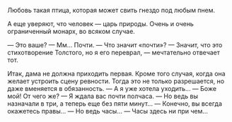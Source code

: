 Любовь такая птица, которая может свить гнездо под любым пнем.

А еще уверяют, что человек — царь природы. Очень и очень ограниченный монарх, во всяком случае.

— Это ваше?
— Мм... Почти.
— Что значит «почти»?
— Значит, что это стихотворение Толстого, но я его переврал, — мечтательно отвечает тот.

Итак, дама не должна приходить первая. Кроме того случая, когда она желает устроить сцену ревности. Тогда это не только разрешается, но даже вменяется в обязанность.
— А я уже хотела уходить...
— Боже мой! От чего же?
— Я ждала вас почти полчаса.
— Но ведь вы назначали в три, а теперь еще без пяти минут...
— Конечно, вы всегда окажетесь правы...
— Но ведь часы...
— Часы здесь ни при чем...
